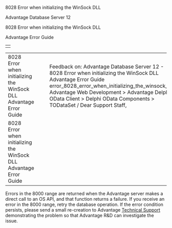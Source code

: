 8028 Error when initializing the WinSock DLL




Advantage Database Server 12  

8028 Error when initializing the WinSock DLL

Advantage Error Guide

|  |
| --- |
|  |

|  |  |  |  |  |
| --- | --- | --- | --- | --- |
| 8028 Error when initializing the WinSock DLL  Advantage Error Guide |  |  | Feedback on: Advantage Database Server 12 - 8028 Error when initializing the WinSock DLL Advantage Error Guide error\_8028\_error\_when\_initializing\_the\_winsock\_dll Advantage Web Development > Advantage Delphi OData Client > Delphi OData Components > TODataSet / Dear Support Staff, |  |
| 8028 Error when initializing the WinSock DLL  Advantage Error Guide |  |  |  |  |

Errors in the 8000 range are returned when the Advantage server makes a direct call to an OS API, and that function returns a failure. If you receive an error in the 8000 range, retry the database operation. If the error condition persists, please send a small re-creation to Advantage [Technical Support](master_technical_support_u_s__and_canada.htm) demonstrating the problem so that Advantage R&D can investigate the issue.
